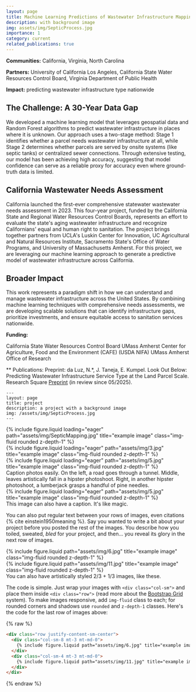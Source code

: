 ```yaml
---
layout: page
title: Machine Learning Predictions of Wastewater Infrastructure Mapping
description: with background image
img: assets/img/SepticProcess.jpg
importance: 1
category: current
related_publications: true
---
```


<b>Communities:</b> California, Virginia, North Carolina

<b>Partners:</b> University of California Los Angeles, California State Water Resources Control Board, Virginia Department of Public Health

<b>Impact:</b> predicting wastewater infrastructure type nationwide

## The Challenge: A 30-Year Data Gap

We developed a machine learning model that leverages geospatial data and Random Forest algorithms to predict wastewater infrastructure in places where it is unknown. Our approach uses a two-stage method: Stage 1 identifies whether a parcel needs wastewater infrastructure at all, while Stage 2 determines whether parcels are served by onsite systems (like septic tanks) or centralized sewer connections. Through extensive testing, our model has been achieving high accuracy, suggesting that model confidence can serve as a reliable proxy for accuracy even where ground-truth data is limited.

## California Wastewater Needs Assessment

California launched the first-ever comprehensive statewater wastewater needs assessment in 2023. This four-year project, funded by the California State and Regional Water Resources Control Boards, represents an  effort to evaluate the state's aging wastewater infrastructure and recognize Californians' equal and human right to sanitation. The project brings together partners from UCLA's Luskin Center for Innovation, UC Agricultural and Natural Resources Institute, Sacramento State's Office of Water Programs, and University of Massachusetts Amherst. For this project, we are leveraging our machine learning approach to generate a predictive model of wastewater infrastructure across California. 

## Broader Impact

This work represents a paradigm shift in how we can understand and manage wastewater infrastructure across the United States. By combining machine learning techniques with comprehensive needs assessments, we are developing scalable solutions that can identify infrastructure gaps, prioritize investments, and ensure equitable access to sanitation services nationwide.

<b>Funding:</b>

California State Water Resources Control Board
UMass Amherst Center for Agriculture, Food and the Environment (CAFE) (USDA NIFA)
UMass Amherst Office of Research

** Publications: 
Preprint:
da Luz, N.*, J. Taneja, E. Kumpel. Look Out Below: Predicting Wastewater Infrastructure Service Type at the Land Parcel Scale. Research Square [Preprint](https://dx.doi.org/10.21203/rs.3.rs-6656886/v1) (in review since 05/2025).

    ---
    layout: page
    title: project
    description: a project with a background image
    img: /assets/img/SepticProcess.jpg
    ---

<div class="row">
    <div class="col-sm mt-3 mt-md-0">
        {% include figure.liquid loading="eager" path="assets/img/SepticMapping.jpg" title="example image" class="img-fluid rounded z-depth-1" %}
    </div>
    <div class="col-sm mt-3 mt-md-0">
        {% include figure.liquid loading="eager" path="assets/img/3.jpg" title="example image" class="img-fluid rounded z-depth-1" %}
    </div>
    <div class="col-sm mt-3 mt-md-0">
        {% include figure.liquid loading="eager" path="assets/img/5.jpg" title="example image" class="img-fluid rounded z-depth-1" %}
    </div>
</div>
<div class="caption">
    Caption photos easily. On the left, a road goes through a tunnel. Middle, leaves artistically fall in a hipster photoshoot. Right, in another hipster photoshoot, a lumberjack grasps a handful of pine needles.
</div>
<div class="row">
    <div class="col-sm mt-3 mt-md-0">
        {% include figure.liquid loading="eager" path="assets/img/5.jpg" title="example image" class="img-fluid rounded z-depth-1" %}
    </div>
</div>
<div class="caption">
    This image can also have a caption. It's like magic.
</div>

You can also put regular text between your rows of images, even citations {% cite einstein1950meaning %}.
Say you wanted to write a bit about your project before you posted the rest of the images.
You describe how you toiled, sweated, _bled_ for your project, and then... you reveal its glory in the next row of images.

<div class="row justify-content-sm-center">
    <div class="col-sm-8 mt-3 mt-md-0">
        {% include figure.liquid path="assets/img/6.jpg" title="example image" class="img-fluid rounded z-depth-1" %}
    </div>
    <div class="col-sm-4 mt-3 mt-md-0">
        {% include figure.liquid path="assets/img/11.jpg" title="example image" class="img-fluid rounded z-depth-1" %}
    </div>
</div>
<div class="caption">
    You can also have artistically styled 2/3 + 1/3 images, like these.
</div>

The code is simple.
Just wrap your images with `<div class="col-sm">` and place them inside `<div class="row">` (read more about the <a href="https://getbootstrap.com/docs/4.4/layout/grid/">Bootstrap Grid</a> system).
To make images responsive, add `img-fluid` class to each; for rounded corners and shadows use `rounded` and `z-depth-1` classes.
Here's the code for the last row of images above:

{% raw %}

```html
<div class="row justify-content-sm-center">
  <div class="col-sm-8 mt-3 mt-md-0">
    {% include figure.liquid path="assets/img/6.jpg" title="example image" class="img-fluid rounded z-depth-1" %}
  </div>
  <div class="col-sm-4 mt-3 mt-md-0">
    {% include figure.liquid path="assets/img/11.jpg" title="example image" class="img-fluid rounded z-depth-1" %}
  </div>
</div>
```

{% endraw %}
